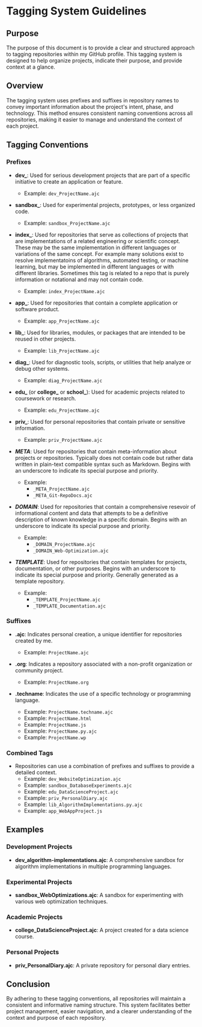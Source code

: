 # Tagging System Guidelines

## Purpose

The purpose of this document is to provide a clear and structured approach to tagging repositories within my GitHub profile. This tagging system is designed to help organize projects, indicate their purpose, and provide context at a glance.

## Overview

The tagging system uses prefixes and suffixes in repository names to convey important information about the project's intent, phase, and technology. This method ensures consistent naming conventions across all repositories, making it easier to manage and understand the context of each project.

## Tagging Conventions

### Prefixes

- **dev_**: Used for serious development projects that are part of a specific initiative to create an application or feature.
  - Example: `dev_ProjectName.ajc`

- **sandbox_**: Used for experimental projects, prototypes, or less organized code.
  - Example: `sandbox_ProjectName.ajc`

- **index_**: Used for repositories that serve as collections of projects that are implementations of a related engineering or scientific concept. These may be the same implementation in different languages or variations of the same concept. For example many solutions exist to resolve implementatoins of algorithms, automated testing, or machine learning, but may be implemented in different languages or with different libraries. Sometimes this tag is related to a repo that is purely information or notational and may not contain code.
  - Example: `index_ProjectName.ajc`

- **app_**: Used for repositories that contain a complete application or software product.
  - Example: `app_ProjectName.ajc`

- **lib_**: Used for libraries, modules, or packages that are intended to be reused in other projects.
  - Example: `lib_ProjectName.ajc`

- **diag_**: Used for diagnostic tools, scripts, or utilities that help analyze or debug other systems.
  - Example: `diag_ProjectName.ajc`

- **edu_** (or **college_** or **school_**): Used for academic projects related to coursework or research.
  - Example: `edu_ProjectName.ajc`

- **priv_**: Used for personal repositories that contain private or sensitive information.
  - Example: `priv_ProjectName.ajc`

- **_META_**: Used for repositories that contain meta-information about projects or repositories. Typically does not contain code but rather data written in plain-text compatible syntax such as Markdown. Begins with an underscore to indicate its special purpose and priority.
  - Example: 
    - `_META_ProjectName.ajc`
    - `_META_Git-RepoDocs.ajc`

- **_DOMAIN_**: Used for repositories that contain a comprehensive resevoir of informational content and data that attempts to be a definitive description of known knowledge in a specific domain. Begins with an underscore to indicate its special purpose and priority.
  - Example: 
    - `_DOMAIN_ProjectName.ajc`
    - `_DOMAIN_Web-Optimization.ajc`

- **_TEMPLATE_**: Used for repositories that contain templates for projects, documentation, or other purposes. Begins with an underscore to indicate its special purpose and priority. Generally generated as a template repository.
  - Example: 
    - `_TEMPLATE_ProjectName.ajc`
    - `_TEMPLATE_Documentation.ajc`

### Suffixes

- **.ajc**: Indicates personal creation, a unique identifier for repositories created by me.
  - Example: `ProjectName.ajc`

- **.org**: Indicates a repository associated with a non-profit organization or community project.
  - Example: `ProjectName.org`

- **.techname**: Indicates the use of a specific technology or programming language.
  - Example: `ProjectName.techname.ajc`
  - Example: `ProjectName.html`
  - Example: `ProjectName.js`
  - Example: `ProjectName.py.ajc`
  - Example: `ProjectName.wp`

### Combined Tags

- Repositories can use a combination of prefixes and suffixes to provide a detailed context.
  - Example: `dev_WebsiteOptimization.ajc`
  - Example: `sandbox_DatabaseExperiments.ajc`
  - Example: `edu_DataScienceProject.ajc`
  - Example: `priv_PersonalDiary.ajc`
  - Example: `lib_AlgorithmImplementations.py.ajc`
  - Example: `app_WebAppProject.js`

## Examples

### Development Projects

- **dev_algorithm-implementations.ajc**: A comprehensive sandbox for algorithm implementations in multiple programming languages.

### Experimental Projects

- **sandbox_WebOptimizations.ajc**: A sandbox for experimenting with various web optimization techniques.

### Academic Projects

- **college_DataScienceProject.ajc**: A project created for a data science course.

### Personal Projects

- **priv_PersonalDiary.ajc**: A private repository for personal diary entries.

## Conclusion

By adhering to these tagging conventions, all repositories will maintain a consistent and informative naming structure. This system facilitates better project management, easier navigation, and a clearer understanding of the context and purpose of each repository.
